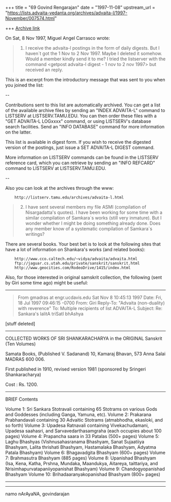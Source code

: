 +++
title = "69 Govind Rengarajan"
date = "1997-11-08"
upstream_url = "https://lists.advaita-vedanta.org/archives/advaita-l/1997-November/007574.html"

+++
[Archive link](https://lists.advaita-vedanta.org/archives/advaita-l/1997-November/007574.html)

On Sat, 8 Nov 1997, Miguel Angel Carrasco wrote:

> 1.  I receive the advaita-l postings in the form of daily digests.
>      But I haven´t got the 1 Nov to 2 Nov 1997.
>      Maybe I deleted it somehow.
>      Would a member kindly send it to me?
>      I tried the listserver with the command
>     <getpost advaita-l  digest - 1 nov to 2 nov 1997>
>     but received an <unknown command> reply.

This is an excerpt from the introductory message that
was sent to you when you joined the list:

--<begin excerpt>

Contributions sent to this list are automatically archived. You can get a
list  of the  available archive  files  by sending  an "INDEX  ADVAITA-L"
command  to LISTSERV at LISTSERV.TAMU.EDU.  You can  then order  these files
with  a "GET  ADVAITA-L LOGxxxx"  command, or  using LISTSERV's  database
search facilities. Send  an "INFO DATABASE" command  for more information
on the latter.

This  list is  available  in digest  form.  If you  wish  to receive  the
digested  version of  the postings,  just  issue a  SET ADVAITA-L  DIGEST
command.

More  information on  LISTSERV  commands  can be  found  in the  LISTSERV
reference  card, which  you can  retrieve  by sending  an "INFO  REFCARD"
command to LISTSERV at LISTSERV.TAMU.EDU.

<end excerpt>--

Also you can look at the archives through the www:

        http://listserv.tamu.edu/archives/advaita-l.html

>
> 2.  I have sent several members my file ASMI
>     (compilation of Nisargadatta's quotes).
>     I have been working for some time with a similar
>     compilation of Samkara´s works (still very inmature).
>     But I wonder whether I might be doing something already done.
>     Does any member know of a systematic compilation of Samkara´s writings?
>

There are several books. Your best bet is to look at
the following sites that have a lot of information on
Shankara's works (and related books):

        http://www.cco.caltech.edu/~vidya/advaita/advaita.html
        ftp://jaguar.cs.utah.edu/private/sanskrit/sanskrit.html
        http://www.geocities.com/RodeoDrive/1415/index.html

Also, for those interested in original samskrit
collection, the following (sent by Giri some time ago)
might be useful:

-----------------
>From gmadras at engr.ucdavis.edu Sat Nov  8 10:45:13 1997
Date: Fri, 18 Jul 1997 09:46:15 -0700
From: Giri <gmadras at engr.ucdavis.edu>
Reply-To: "Advaita (non-duality) with reverence" <ADVAITA-L at tamu.edu>
To: Multiple recipients of list ADVAITA-L <ADVAITA-L at tamu.edu>
Subject: Re: Sankara's lalitA triSatI bhAshya

[stuff deleted]

*******************************************************
COLLECTED WORKS OF SRI SHANKARACHARYA
in the ORIGINAL Sanskrit (Ten Volumes)

Samata Books, (Published V. Sadanand)
10, Kamaraj Bhavan,  573 Anna Salai
MADRAS  600 006.

First published in 1910, revised version 1981
(sponsored by Sringeri Shankaracharya)

Cost : Rs. 1200.

*******************************************************
BRIEF Contents


Volume 1:  Sri Sankara Stotravali containing 65 Stotrams
           on various Gods and Goddesses (including Ganga,
           Yamuna, etc).
Volume 2:  Prakarana Prabhandavali containing 30 Advaitic
           Stotrams (atmabhodha, ekasloki, and so forth)
Volume 3:  Upadesa Ratnavali containing  Vivekachudamani,
           Upadesa saahasri, and Sarvavedarthasamgraha
           (each occupies about 100 pages)
Volume 4:  Prapancha saara in 33 Patalas (500+ pages)
Volume 5:  Laghu Bhashyas (Vishnusahasranama Bhashyam,
           Sanat Sujaatiiya Bhashyam, Lalita thrishati
           Bhashyam, Hastamalaka Bhashyam, Adyatma Patala
           Bhashyam)
Volume 6:  Bhagavadgita Bhashyam (600+ pages)
Volume 7:  Brahmasutra Bhashyam (885 pages)
Volume 8:  Upanishad Bhashyam (Isa, Kena, Katha, Prshna,
           Mundaka, Maandukya, Aitareya, taittariya, and
           Nrisimhapurvatapaniiyopanishat Bhashyam)
Volume 9:  Chandogyopanishad Bhashyam
Volume 10: Brihadaaranyakopanishad Bhashyam (800+ pages)
*******************************************************

----------

namo nArAyaNA,
govindarajan

